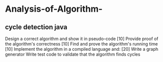 # Analysis-of-Algorithm-
## cycle detection java
Design a correct algorithm and show it in pseudo-code [10]
Provide proof of the algorithm's correctness [10]
Find and prove the algorithm's running time [10]
Implement the algorithm in a compiled language and: [20]
Write a graph generator 
Write test code to validate that the algorithm finds cycles
